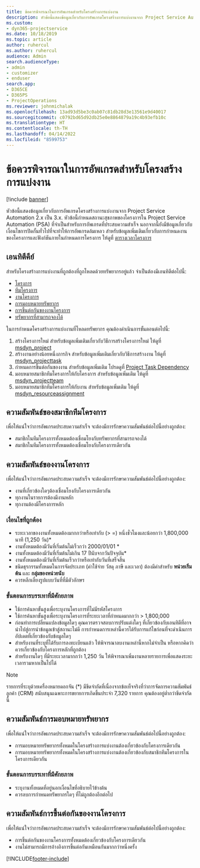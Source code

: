 ```yaml
---
title: ข้อควรพิจารณาในการอัพเกรดสำหรับโครงสร้างการแบ่งงาน
description: หัวข้อนี้แสดงข้อมูลเกี่ยวกับการอัพเกรดโครงสร้างการแบ่งงานจาก Project Service Automation 2.x เป็น 3.x.
ms.custom:
- dyn365-projectservice
ms.date: 10/18/2019
ms.topic: article
author: ruhercul
ms.author: ruhercul
audience: Admin
search.audienceType:
- admin
- customizer
- enduser
search.app:
- D365CE
- D365PS
- ProjectOperations
ms.reviewer: johnmichalak
ms.openlocfilehash: 13ad93d5be3c0ab07c81db28d3e13561e9d40017
ms.sourcegitcommit: c0792bd65d92db25e0e8864879a19c4b93efb10c
ms.translationtype: HT
ms.contentlocale: th-TH
ms.lasthandoff: 04/14/2022
ms.locfileid: "8599753"
---
```

# <a name="upgrade-considerations-for-the-work-breakdown-structure"></a>ข้อควรพิจารณาในการอัพเกรดสำหรับโครงสร้างการแบ่งงาน

[!include [banner](../includes/psa-now-project-operations.md)]

หัวข้อนี้แสดงข้อมูลเกี่ยวกับการอัพเกรดโครงสร้างการแบ่งงานจาก Project Service Automation 2.x เป็น 3.x. หัวข้อนี้กำหนดสถานะสุขภาพของโครงการใน Project Service Automation (PSA) ที่จำเป็นสำหรับการอัพเกรดที่ประสบความสำเร็จ นอกจากนี้ยังมีข้อมูลเกี่ยวกับเงื่อนไขการปิดกั้นทั่วไปที่จะทำให้การอัพเกรดล้มเหลว สำหรับข้อมูลเพิ่มเติมเกี่ยวกับการกำหนดงานของโครงการและฟังก์ชันภายในกำหนดการโครงการ ให้ดูที่ [ตารางเวลาโครงการ](project-creating.md)

## <a name="key-entities"></a>เอนทิตีคีย์
สำหรับโครงสร้างการแบ่งงานที่ถูกต้องที่ถูกโหลดด้วยทรัพยากรอยู่แล้ว จำเป็นต้องมีเอนทิตีต่อไปนี้:

- [โครงการ](/dynamics365/customerengagement/on-premises/developer/entities/msdyn_project)
- [ทีมโครงการ](/dynamics365/customerengagement/on-premises/developer/entities/msdyn_projectteam)
- [งานโครงการ](/dynamics365/customerengagement/on-premises/developer/entities/msdyn_projecttask)
- [การมอบหมายทรัพยากร](/dynamics365/customerengagement/on-premises/developer/entities/msdyn_resourceassignment)
- [การขึ้นต่อกันของงานโครงการ](/dynamics365/customerengagement/on-premises/developer/entities/msdyn_projecttaskdependency)
- [ทรัพยากรที่สามารถจองได้](/dynamics365/customerengagement/on-premises/developer/entities/bookableresource)

ในการกำหนดโครงสร้างการแบ่งงานที่โหลดทรัพยากร คุณต้องดำเนินการขั้นตอนต่อไปนี้:

1. สร้างโครงการใหม่ สำหรับข้อมูลเพิ่มเติมเกี่ยวกับวิธีการสร้างโครงการใหม่ ให้ดูที่ [msdyn_project](/dynamics365/customerengagement/on-premises/developer/entities/msdyn_project)
2. สร้างงานอย่างน้อยหนึ่งภารกิจ สำหรับข้อมูลเพิ่มเติมเกี่ยวกับวิธีการสร้างงาน ให้ดูที่ [msdyn_projecttask](/dynamics365/customerengagement/on-premises/developer/entities/msdyn_projecttask)
3. กำหนดการขึ้นต่อกันของงาน สำหรับข้อมูลเพิ่มเติม โปรดดูที่ [Project Task Dependency](/dynamics365/customerengagement/on-premises/developer/entities/msdyn_projecttaskdependency)
4. มอบหมายสมาชิกทีมโครงการให้กับโครงการ สำหรับข้อมูลเพิ่มเติม ให้ดูที่ [msdyn_projectteam](/dynamics365/customerengagement/on-premises/developer/entities/msdyn_projectteam)
5. มอบหมายสมาชิกทีมโครงการให้กับงาน สำหรับข้อมูลเพิ่มเติม ให้ดูที่ [msdyn_resourceassignment](/dynamics365/customerengagement/on-premises/developer/entities/msdyn_resourceassignment)

## <a name="project-team-relationships"></a>ความสัมพันธ์ของสมาชิกทีมโครงการ

เพื่อให้แน่ใจว่าการอัพเกรดประสบความสำเร็จ จะต้องมีการรักษาความสัมพันธ์ต่อไปนี้อย่างถูกต้อง:
- สมาชิกในทีมโครงการทั้งหมดต้องเชื่อมโยงกับทรัพยากรที่สามารถจองได้
- สมาชิกในทีมโครงการทั้งหมดต้องเชื่อมโยงกับโครงการเดียวกัน 

## <a name="project-task-relationships"></a>ความสัมพันธ์ของงานโครงการ
เพื่อให้แน่ใจว่าการอัพเกรดประสบความสำเร็จ จะต้องมีการรักษาความสัมพันธ์ต่อไปนี้อย่างถูกต้อง:

- งานที่เกี่ยวข้องใดๆต้องเชื่อมโยงกับโครงการเดียวกัน
- ทุกงานในรายการต้องมีงานหลัก
- ทุกงานต้องมีโครงการหลัก

### <a name="valid-conditions"></a>เงื่อนไขที่ถูกต้อง

- ระยะเวลาของงานทั้งหมดต้องมากกว่าหรือเท่ากับ (> =) หนึ่งชั่วโมงและน้อยกว่า 1,800,000 นาที (1,250 วัน)*
- งานทั้งหมดต้องมีวันที่เริ่มต้นไม่เร็วกว่า 2000/01/01 *
- งานทั้งหมดต้องมีวันที่เริ่มต้นไม่เกิน 17 ปีนับจากวันปัจจุบัน*
- งานทั้งหมดต้องมีวันที่เริ่มต้นเร็วกว่าหรือเท่ากับวันที่เสร็จสิ้น
- ชนิดธุรกรรมทั้งหมดในการจัดประเภท (ค่าใช้จ่าย วัสดุ ภาษี และเวลา) ต้องมีค่าสำหรับ **หน่วยเริ่มต้น** และ **กลุ่มของหน่วยนับ**
- ควรหลีกเลี่ยงรูปแบบวันที่ที่มีตัวอักษร

### <a name="potential-mitigation-steps"></a>ขั้นตอนการบรรเทาที่มีศักยภาพ
- ใช้การค้นหาขั้นสูงเพื่อระบุงานโครงการที่ไม่มีรหัสโครงการ
- ใช้การค้นหาขั้นสูงเพื่อระบุงานโครงการที่ระยะเวลาที่กำหนดมากกว่า > 1,800,000
- ก่อนทำการเปลี่ยนแปลงข้อมูลใดๆ คุณควรตรวจสอบการปรับแต่งใดๆ ที่เกี่ยวข้องกับเอนทิตีที่อาจนำไปสู่การนำข้อมูลเข้าสู่สถานะไม่ดี การกำหนดการเหล่านี้ควรได้รับการแก้ไขก่อนที่จะดำเนินการอัปเดตที่เกี่ยวข้องกับข้อมูลใดๆ
- สำหรับงานที่ระบุที่ได้รับการลงทะเบียนแล้ว ให้พิจารณาลบงานเหล่านี้หากไม่จำเป็น หรือหากคิดว่าควรเกี่ยวข้องกับโครงการหลักที่ถูกต้อง
- สำหรับงานใดๆ ที่มีระยะเวลามากกว่า 1,250 วัน ให้พิจารณาเพิ่มงานหลายรายการเพื่อแสดงระยะเวลารวมหากเป็นไปได้

> [!NOTE]
> รายการที่ระบุด้วยเครื่องหมายดอกจัน (\*) มีขีดจำกัดที่เนื่องจากข้อเท็จจริงที่ว่าการจัดการความสัมพันธ์ลูกค้า (CRM) สนับสนุนเฉพาะการขยายการเกิดขึ้นประจำ 7,320 รายการ คุณต้องอยู่ต่ำกว่าขีดจำกัดนี้

## <a name="resource-assignment-relationships"></a>ความสัมพันธ์การมอบหมายทรัพยากร
เพื่อให้แน่ใจว่าการอัพเกรดประสบความสำเร็จ จะต้องมีการรักษาความสัมพันธ์ต่อไปนี้อย่างถูกต้อง:

- การมอบหมายทรัพยากรทั้งหมดในโครงสร้างการแบ่งงานต้องเกี่ยวข้องกับโครงการเดียวกัน
- การมอบหมายทรัพยากรทั้งหมดในโครงสร้างการแบ่งงานต้องเกี่ยวข้องกับสมาชิกทีมโครงการในโครงการเดียวกัน

### <a name="potential-mitigation-steps"></a>ขั้นตอนการบรรเทาที่มีศักยภาพ
- ระบุงานทั้งหมดที่อยู่นอกเงื่อนไขที่อธิบายไว้ข้างต้น  
- ควรลบการกำหนดทรัพยากรใดๆ ที่ไม่ถูกต้องอีกต่อไป

## <a name="project-task-dependency-relationships"></a>ความสัมพันธ์การขึ้นต่อกันของงานโครงการ
เพื่อให้แน่ใจว่าการอัพเกรดประสบความสำเร็จ จะต้องมีการรักษาความสัมพันธ์ต่อไปนี้อย่างถูกต้อง:

- การขึ้นต่อกันของงานโครงการทั้งหมดต้องเกี่ยวข้องกับโครงการเดียวกัน
- งานไม่สามารถมีการอ้างอิงการขึ้นต่อกันเหมือนกันมากกว่าหนึ่งครั้ง


[!INCLUDE[footer-include](../includes/footer-banner.md)]
